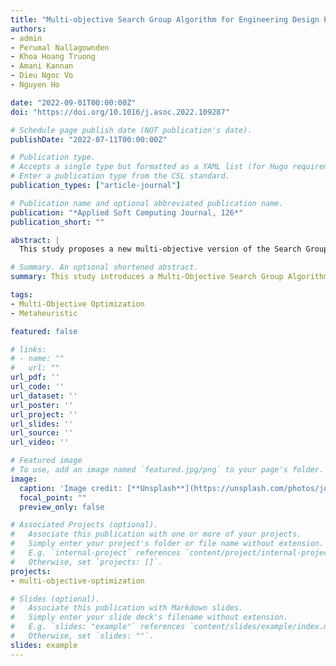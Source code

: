 ```yaml
---
title: "Multi-objective Search Group Algorithm for Engineering Design Problems"
authors:
- admin
- Perumal Nallagownden
- Khoa Hoang Truong
- Amani Kannan
- Dieu Ngoc Vo
- Nguyen Ho

date: "2022-09-01T00:00:00Z"
doi: "https://doi.org/10.1016/j.asoc.2022.109287"

# Schedule page publish date (NOT publication's date).
publishDate: "2022-07-11T00:00:00Z"

# Publication type.
# Accepts a single type but formatted as a YAML list (for Hugo requirements).
# Enter a publication type from the CSL standard.
publication_types: ["article-journal"]

# Publication name and optional abbreviated publication name.
publication: "*Applied Soft Computing Journal, 126*"
publication_short: ""

abstract: |
  This study proposes a new multi-objective version of the Search Group Algorithm (SGA) called the Multi-Objective Search Group Algorithm (MOSGA). The MOSGA integrates the conventional SGA with an elitist non-dominated sorting technique, enabling the definition of Pareto optimal solutions via mutation, offspring generation, and selection. The method is validated on twenty-five case studies, including nineteen unconstrained multi-objective benchmark problems, six constrained multi-objective benchmark problems, and five multi-objective engineering design problems. The results indicate that MOSGA is robust and superior in handling a wide variety of multi-objective problems.

# Summary. An optional shortened abstract.
summary: This study introduces a Multi-Objective Search Group Algorithm (MOSGA) for solving complex multi-objective optimization problems, demonstrating its effectiveness on various benchmark and engineering design problems.

tags:
- Multi-Objective Optimization
- Metaheuristic

featured: false

# links:
# - name: ""
#   url: ""
url_pdf: ''
url_code: ''
url_dataset: ''
url_poster: ''
url_project: ''
url_slides: ''
url_source: ''
url_video: ''

# Featured image
# To use, add an image named `featured.jpg/png` to your page's folder. 
image:
  caption: 'Image credit: [**Unsplash**](https://unsplash.com/photos/jdD8gXaTZsc)'
  focal_point: ""
  preview_only: false

# Associated Projects (optional).
#   Associate this publication with one or more of your projects.
#   Simply enter your project's folder or file name without extension.
#   E.g. `internal-project` references `content/project/internal-project/index.md`.
#   Otherwise, set `projects: []`.
projects:
- multi-objective-optimization

# Slides (optional).
#   Associate this publication with Markdown slides.
#   Simply enter your slide deck's filename without extension.
#   E.g. `slides: "example"` references `content/slides/example/index.md`.
#   Otherwise, set `slides: ""`.
slides: example
---
```


<!-- {{% callout note %}}
Click the *Cite* button above to demo the feature to enable visitors to import publication metadata into their reference management software.
{{% /callout %}}

{{% callout note %}}
Create your slides in Markdown - click the *Slides* button to check out the example.
{{% /callout %}}

Add the publication's **full text** or **supplementary notes** here. You can use rich formatting such as including [code, math, and images](https://docs.hugoblox.com/content/writing-markdown-latex/). -->